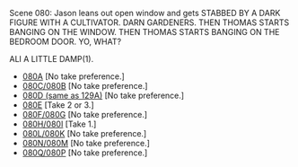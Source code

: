 Scene 080: Jason leans out open window and gets STABBED BY A DARK FIGURE WITH A CULTIVATOR. DARN GARDENERS. THEN THOMAS STARTS BANGING ON THE WINDOW. THEN THOMAS STARTS BANGING ON THE BEDROOM DOOR. YO, WHAT?

ALI A LITTLE DAMP(1).

* [080A](080A.md) [No take preference.]
* [080C/080B](080C-080B.md) [No take preference.]
* [080D (same as 129A)](080D-129A--NoPref.--.md) [No take preference.]
* [080E](080E--Take02-03--.md) [Take 2 or 3.]
* [080F/080G](080F-080G.md) [No take preference.]
* [080H/080I](080H-080I--Take01--.md) [Take 1.]
* [080L/080K](080L-080K--NoPref.--.md) [No take preference.]
* [080N/080M](080N-080M.md) [No take preference.]
* [080Q/080P](080Q-080P--NoPref.--.md) [No take preference.]
